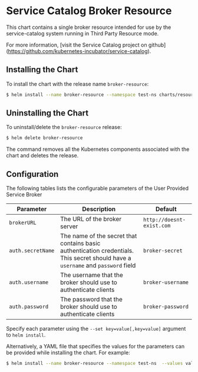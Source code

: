 # Service Catalog Broker Resource

This chart contains a single broker resource intended for use by the service-catalog
system running in Third Party Resource mode.

For more information, [visit the Service Catalog project on github]
(https://github.com/kubernetes-incubator/service-catalog).

## Installing the Chart

To install the chart with the release name `broker-resource`:

```bash
$ helm install --name broker-resource --namespace test-ns charts/resources/broker
```

## Uninstalling the Chart

To uninstall/delete the `broker-resource` release:

```bash
$ helm delete broker-resource
```

The command removes all the Kubernetes components associated with the chart and deletes the release.

## Configuration

The following tables lists the configurable parameters of the User Provided
Service Broker

| Parameter | Description | Default |
|-----------|-------------|---------|
| `brokerURL` | The URL of the broker server | `http://doesnt-exist.com` |
| `auth.secretName` | The name of the secret that contains basic authentication credentials. This secret should have a `username` and `password` field | `broker-secret` |
| `auth.username` | The username that the broker should use to authenticate clients | `broker-username` |
| `auth.password` | The password that the broker should use to authenticate clients | `broker-password` |

Specify each parameter using the `--set key=value[,key=value]` argument to
`helm install`.

Alternatively, a YAML file that specifies the values for the parameters can be
provided while installing the chart. For example:

```bash
$ helm install --name broker-resource --namespace test-ns  --values values.yaml charts/resources/broker
```
